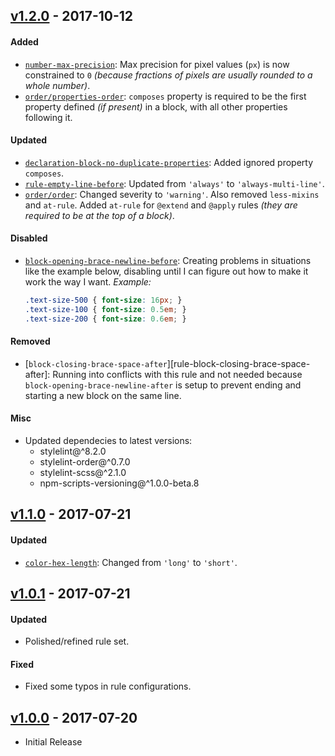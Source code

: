 ## [v1.2.0](https://github.com/bsara/stylelint-config-bsara/tree/v1.2.0) - 2017-10-12

#### Added

- [`number-max-precision`][rule-number-max-precision]: Max precision for pixel values (`px`) is
  now constrained to `0` _(because fractions of pixels are usually rounded to a whole number)_.
- [`order/properties-order`][rule-order-properties-order]: `composes` property is required to be
  the first property defined _(if present)_ in a block, with all other properties following it.

#### Updated

- [`declaration-block-no-duplicate-properties`][rule-declaration-block-no-duplicate-properties]:
  Added ignored property `composes`.
- [`rule-empty-line-before`][rule-rule-empty-line-before]: Updated from `'always'` to
  `'always-multi-line'`.
- [`order/order`][rule-order-order]: Changed severity to `'warning'`. Also removed `less-mixins`
  and `at-rule`. Added `at-rule` for `@extend` and `@apply` rules _(they are required to be at
  the top of a block)_.

#### Disabled

- [`block-opening-brace-newline-before`][rule-block-opening-brace-newline-before]: Creating
  problems in situations like the example below, disabling until I can figure out how to make it
  work the way I want.
  *Example:*
  ```css
  .text-size-500 { font-size: 16px; }
  .text-size-100 { font-size: 0.5em; }
  .text-size-200 { font-size: 0.6em; }
  ```

#### Removed

- [`block-closing-brace-space-after`][rule-block-closing-brace-space-after]: Running into conflicts
  with this rule and not needed because `block-opening-brace-newline-after` is setup to prevent
  ending and starting a new block on the same line.

#### Misc

- Updated dependecies to latest versions:
  - stylelint@^8.2.0
  - stylelint-order@^0.7.0
  - stylelint-scss@^2.1.0
  - npm-scripts-versioning@^1.0.0-beta.8



## [v1.1.0](https://github.com/bsara/stylelint-config-bsara/tree/v1.1.0) - 2017-07-21

#### Updated

- [`color-hex-length`][rule-color-hex-length]: Changed from `'long'` to `'short'`.



## [v1.0.1](https://github.com/bsara/stylelint-config-bsara/tree/v1.0.1) - 2017-07-21

#### Updated

- Polished/refined rule set.


#### Fixed

- Fixed some typos in rule configurations.



## [v1.0.0](https://github.com/bsara/stylelint-config-bsara/tree/v1.0.0) - 2017-07-20

- Initial Release



[rule-block-opening-brace-newline-before]:        https://stylelint.io/user-guide/rules/block-opening-brace-newline-before/        "Stylelint Rule: block-opening-brace-newline-before"
[rule-color-hex-length]:                          https://stylelint.io/user-guide/rules/color-hex-length/                          "Stylelint Rule: color-hex-length"
[rule-declaration-block-no-duplicate-properties]: https://stylelint.io/user-guide/rules/declaration-block-no-duplicate-properties/ "Stylelint Rule: declaration-block-no-duplicate-properties"
[rule-number-max-precision]:                      https://stylelint.io/user-guide/rules/number-max-precision/                      "Stylelint Rule: number-max-precision"
[rule-rule-empty-line-before]:                    https://stylelint.io/user-guide/rules/rule-empty-line-before/                    "Stylelint Rule: rule-empty-line-before"

[rule-order-order]:            https://github.com/hudochenkov/stylelint-order/blob/master/rules/order/README.md#readme            "Stylelint Order Rule: order"
[rule-order-properties-order]: https://github.com/hudochenkov/stylelint-order/blob/master/rules/properties-order/README.md#readme "Stylelint Order Rule: properties-order"
